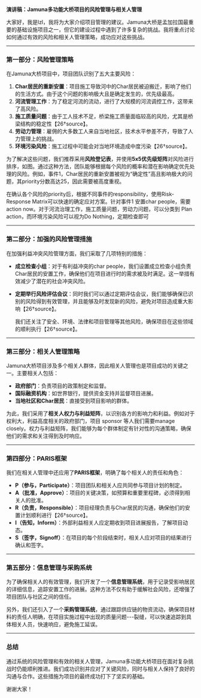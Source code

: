 **演讲稿：Jamuna多功能大桥项目的风险管理与相关人管理**

大家好，我是lzl，我将为大家介绍项目管理的建议。Jamuna大桥是孟加拉国最重要的基础设施项目之一，但它的建设过程中遇到了许多复杂的挑战。我将重点讨论如何通过有效的风险和相关人管理策略，成功应对这些挑战。



---

### 第一部分：风险管理策略

在Jamuna大桥项目中，项目团队识别了五大主要风险：

1. **Char居民的重新安置**：项目施工导致河中的Char居民被迫搬迁，影响了他们的生活方式。由于这个问题的影响极大且是确定发生的，优先级最高。
2. **河流管理工作**：为了稳定河流的流动，进行了大规模的河流调控工作，这带来了高风险。
3. **施工质量问题**：由于工人技术不足，桥梁施工质量面临较高的风险，尤其是桥梁结构的稳定性【26†source】。
4. **劳动力管理**：雇佣的大多数工人来自当地社区，技术水平参差不齐，导致了人力管理上的挑战。
5. **环境污染风险**：施工过程中可能会对当地环境造成中度污染【26†source】。

为了解决这些问题，我们推荐采用**风险登记表**，并使用**5x5优先级矩阵**对风险进行排序，如图。通过这种方法，团队能够根据每个风险的概率和潜在影响确定优先处理的风险。例如，事件1，Char居民的重新安置被视为“确定性”高且影响极大的问题，其priority分数高达25，因此需要被高度重视。

在确认各个风险的priority后，根据不同事件的responsibility，使用Risk-Response Matrix可以快速的确定应对方案。针对事件1 安置char people，需要action now。对于河流治理工作，施工质量问题，劳动力问题，可以分类到 Plan action，而环境污染风险可以视为Do Nothing，定期检查即可

---

### 第二部分：加强的风险管理措施

在加强利益冲突风险管理方面，我们采取了几项特别的措施：

- **成立检查小组**：对于有利益冲突的char people，我们设置成立检查小组负责Char居民的安置工作，确保他们在项目进行时的需求被及时满足。这一举措有效减少了潜在的社会冲突风险。

- **定期举行风险评估会议**：同时我们可以通过定期评估会议，我们能够确保已识别的风险得到有效管理，并且能够及时发现新的风险，避免对项目造成重大影响【26†source】。

  我们还关注了安全、环境、法律和项目管理等其他风险，确保项目在这些领域的顺利执行【26†source】。

---

### 第三部分：相关人管理策略

Jamuna大桥项目涉及多个相关人群体，因此相关人管理也是项目成功的关键之一。主要相关人包括：

- **政府部门**：负责项目的政策制定和监督。
- **国际融资机构**：如世界银行，提供资金支持并监督项目进展。
- **当地社区和Char居民**：直接受到项目影响的群体。

为此，我们采用了**相关人权力与利益矩阵**，以识别各方的影响力和利益。例如对于权利大，利益高度相关的政府部门，项目 sponsor 等人我们需要manage closely。权力与利益矩阵，我们能够为每个群体制定有针对性的沟通策略，确保他们的需求和关注得到及时响应。

---

### 第四部分：PARIS框架

我们在相关人管理中还应用了**PARIS框架**，明确了每个相关人的责任和角色：

- **P（参与，Participate）**：项目团队和相关人应共同参与项目计划的制定。
- **A（批准，Approve）**：项目的关键决策，如预算和重要里程碑，必须得到相关人的批准。
- **R（负责，Responsible）**：项目经理负责与Char居民的沟通，确保他们的安置计划顺利进行【26†source】。
- **I（告知，Inform）**：外部利益相关人应定期收到项目进展报告，了解项目动态。
- **S（签字，Signoff）**：在项目的每个阶段结束时，相关人应对项目的结果进行确认和签字。

---

### 第五部分：信息管理与采购系统

为了确保相关人的有效管理，我们开发了一个**信息管理系统**，用于记录受影响居民的详细信息，追踪安置工作的进展。这种方法不仅有助于缓解社会风险，还增强了项目团队与社区之间的信任。

另外，我们还引入了一个**采购管理系统**，通过跟踪供应链的物资流动，确保项目材料的责任人明确，在项目实施过程中出现的质量问题---裂缝，可以快速追踪到具体相关人员，快速响应，避免施工延误。

---

### 总结

通过系统的风险管理和有效的相关人管理，Jamuna多功能大桥项目在面对复杂挑战时仍能顺利推进。我们成功识别并应对了关键风险，同时与相关人保持了良好的沟通与合作。这些措施为项目的最终成功打下了坚实的基础。

谢谢大家！
